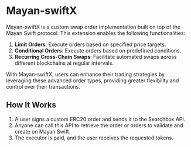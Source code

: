 # Mayan-swiftX

Mayan-swiftX is a custom swap order implementation built on top of the Mayan Swift protocol. This extension enables the following functionalities:

1. **Limit Orders**: Execute orders based on specified price targets.
2. **Conditional Orders**: Execute orders based on predefined conditions.
3. **Recurring Cross-Chain Swaps**: Facilitate automated swaps across different blockchains at regular intervals.

With Mayan-swiftX, users can enhance their trading strategies by leveraging these advanced order types, providing greater flexibility and control over their transactions.

## How It Works

1. A user signs a custom ERC20 order and sends it to the Searchbox API.
2. Anyone can call this API to retrieve the order or orders to validate and create on Mayan Swift.
3. The executor is paid, and the user receives the requested tokens.